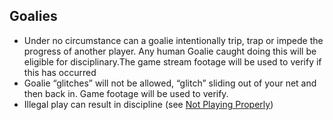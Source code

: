 ## Goalies
- Under no circumstance can a goalie intentionally trip, trap or impede the progress of another player. Any human Goalie caught doing this will be eligible for disciplinary.The game stream footage will be used to verify if this has occurred
- Goalie “glitches” will not be allowed, “glitch” sliding out of your net and then back in. Game footage will be used to verify.
- Illegal play can result in discipline (see [Not Playing Properly](in-game.md#goalie-interference))
